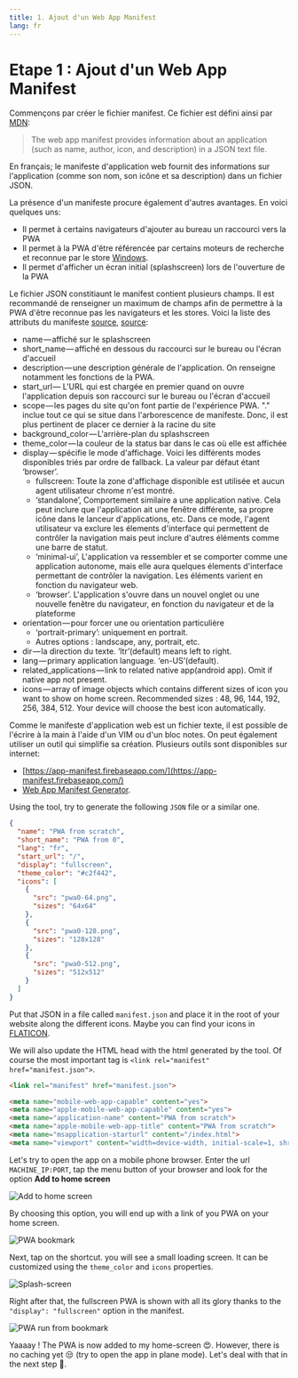 ```yaml
---
title: 1. Ajout d'un Web App Manifest
lang: fr
---
```


# Etape 1 : Ajout d'un Web App Manifest

Commençons par créer le fichier manifest. Ce fichier est défini ainsi par [MDN](https://developer.mozilla.org/en-US/docs/Web/Manifest):

> The web app manifest provides information about an application (such as name, author, icon, and description) in a JSON text file.

En français; le manifeste d'application web fournit des informations sur l'application (comme son nom, son icône et sa description) dans un fichier JSON.

La présence d'un manifeste procure également d'autres avantages. En voici quelques uns:

* Il permet à certains navigateurs d'ajouter au bureau un raccourci vers la PWA
* Il permet à la PWA d'être référencée par certains moteurs de recherche et reconnue par le store [Windows](https://docs.microsoft.com/en-us/microsoft-edge/progressive-web-apps).
* Il permet d'afficher un écran initial (splashscreen) lors de l'ouverture de la PWA

Le fichier JSON constitiaunt le manifest contient plusieurs champs. Il est recommandé de renseigner un maximum de champs afin de permettre à la PWA d'être reconnue pas les navigateurs et les stores. Voici la liste des attributs du manifeste [source](https://medium.com/@subodhgarg/web-app-manifest-file-make-your-web-app-installable-b5fcdb2919b9), [source](https://developer.mozilla.org/fr/docs/Web/Manifest):

* name — affiché sur le splashscreen
* short_name — affiché en dessous du raccourci sur le bureau ou l'écran d'accueil
* description — une description générale de l'application. On renseigne notamment les fonctions de la PWA.
* start_url — L'URL qui est chargée en premier quand on ouvre l'application depuis son raccourci sur le bureau ou l'écran d'accueil
* scope — les pages du site qu'on font partie de l'expérience PWA. "." inclue tout ce qui se situe dans l'arborescence de manifeste. Donc, il est plus pertinent de placer ce dernier à la racine du site
* background_color — L'arrière-plan du splashscreen
* theme_color — la couleur de la status bar dans le cas où elle est affichée
* display — spécifie le mode d'affichage. Voici les différents modes disponibles triés par ordre de fallback. La valeur par défaut étant ‘browser’.
  * fullscreen: Toute la zone d'affichage disponible est utilisée et aucun agent utilisateur chrome n'est montré.
  * ‘standalone’, Comportement similaire a une application native. Cela peut inclure que l'application ait une fenêtre différente, sa propre icône dans le lanceur d'applications, etc. Dans ce mode, l'agent utilisateur va exclure les élements d'interface qui permettent de contrôler la navigation mais peut inclure d'autres éléments comme une barre de statut.
  * ‘minimal-ui’, L'application va ressembler et se comporter comme une application autonome, mais elle aura quelques élements d'interface permettant de contrôler la navigation. Les éléments varient en fonction du navigateur web.
  * ‘browser’. L'application s'ouvre dans un nouvel onglet ou une nouvelle fenêtre du navigateur, en fonction du navigateur et de la plateforme
* orientation — pour forcer une ou orientation particulière
  * ‘portrait-primary’: uniquement en portrait.
  * Autres options : landscape, any, portrait, etc.
* dir — la direction du texte. ‘ltr’(default) means left to right.
* lang — primary application language. ‘en-US’(default).
* related_applications — link to related native app(android app). Omit if native app not present.
* icons — array of image objects which contains different sizes of icon you want to show on home screen. Recommended sizes : 48, 96, 144, 192, 256, 384, 512. Your device will choose the best icon automatically.

Comme le manifeste d'application web est un fichier texte, il est possible de l'écrire à la main à l'aide d'un VIM ou d'un bloc notes. On peut également utiliser un outil qui simplifie sa création. Plusieurs outils sont disponibles sur internet:

* [https://app-manifest.firebaseapp.com/](https://app-manifest.firebaseapp.com/)
* [Web App Manifest Generator](https://tomitm.github.io/appmanifest/).

Using the tool, try to generate the following `JSON` file or a similar one.

```json
{
  "name": "PWA from scratch",
  "short_name": "PWA from 0",
  "lang": "fr",
  "start_url": "/",
  "display": "fullscreen",
  "theme_color": "#c2f442",
  "icons": [
    {
      "src": "pwa0-64.png",
      "sizes": "64x64"
    },
    {
      "src": "pwa0-128.png",
      "sizes": "128x128"
    },
    {
      "src": "pwa0-512.png",
      "sizes": "512x512"
    }
  ]
}
```

Put that JSON in a file called `manifest.json` and place it in the root of your website along the different icons. Maybe you can find your icons in [FLATICON](https://www.flaticon.com/).

We will also update the HTML head with the html generated by the tool. Of course the most important tag is `<link rel="manifest" href="manifest.json">`.

```html
<link rel="manifest" href="manifest.json">

<meta name="mobile-web-app-capable" content="yes">
<meta name="apple-mobile-web-app-capable" content="yes">
<meta name="application-name" content="PWA from scratch">
<meta name="apple-mobile-web-app-title" content="PWA from scratch">
<meta name="msapplication-starturl" content="/index.html">
<meta name="viewport" content="width=device-width, initial-scale=1, shrink-to-fit=no">
```

Let's try to open the app on a mobile phone browser. Enter the url `MACHINE_IP:PORT`, tap the menu button of your browser and look for the option **Add to home screen**

![Add to home screen](./readme_assets/pwa_install_menu.jpg 'dd to home screen')

By choosing this option, you will end up with a link of you PWA on your home screen.

![PWA bookmark](./readme_assets/pwa_bookmark.jpg 'PWA bookmark')

Next, tap on the shortcut. you will see a small loading screen. It can be customized using the `theme_color` and `icons` properties.

![Splash-screen](./readme_assets/pwa_splashscreen.jpg 'Splash-screen')

Right after that, the fullscreen PWA is shown with all its glory thanks to the `"display": "fullscreen"` option in the manifest.

![PWA run from bookmark](./readme_assets/pwa_chrome_fullscreen.jpg 'PWA run from bookmark')

Yaaaay ! The PWA is now added to my home-screen :heart_eyes:. However, there is no caching yet :unamused: (try to open the app in plane mode). Let's deal with that in the next step :rocket:.
